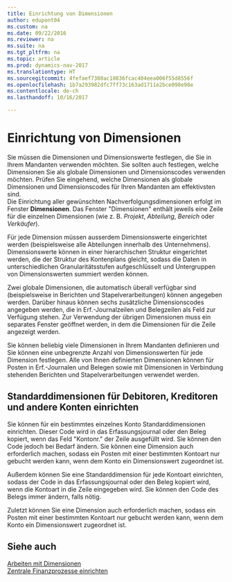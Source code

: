```yaml
---
title: Einrichtung von Dimensionen
author: edupont04
ms.custom: na
ms.date: 09/22/2016
ms.reviewer: na
ms.suite: na
ms.tgt_pltfrm: na
ms.topic: article
ms.prod: dynamics-nav-2017
ms.translationtype: HT
ms.sourcegitcommit: 4fefaef7380ac10836fcac404eea006f55d8556f
ms.openlocfilehash: 1b7a293982dfc7ff73c163ad1711e2bce098e98e
ms.contentlocale: de-ch
ms.lasthandoff: 10/16/2017

---
```


# <a name="set-up-dimensions"></a>Einrichtung von Dimensionen
Sie müssen die Dimensionen und Dimensionswerte festlegen, die Sie in Ihrem Mandanten verwenden möchten. Sie sollten auch festlegen, welche Dimensionen Sie als globale Dimensionen und Dimensionscodes verwenden möchten. Prüfen Sie eingehend, welche Dimensionen als globale Dimensionen und Dimensionscodes für Ihren Mandanten am effektivsten sind.  
Die Einrichtung aller gewünschten Nachverfolgungsdimensionen erfolgt im Fenster **Dimensionen**. Das Fenster "Dimensionen" enthält jeweils eine Zeile für die einzelnen Dimensionen (wie z. B. *Projekt*, *Abteilung*, *Bereich* oder *Verkäufer*).  

Für jede Dimension müssen ausserdem Dimensionswerte eingerichtet werden (beispielsweise alle Abteilungen innerhalb des Unternehmens). Dimensionswerte können in einer hierarchischen Struktur eingerichtet werden, die der Struktur des Kontenplans gleicht, sodass die Daten in unterschiedlichen Granularitätsstufen aufgeschlüsselt und Untergruppen von Dimensionswerten summiert werden können.  

Zwei globale Dimensionen, die automatisch überall verfügbar sind (beispielsweise in Berichten und Stapelverarbeitungen) können angegeben werden. Darüber hinaus können sechs zusätzliche Dimensionscodes angegeben werden, die in Erf.-Journalzeilen und Belegzeilen als Feld zur Verfügung stehen. Zur Verwendung der übrigen Dimensionen muss ein separates Fenster geöffnet werden, in dem die Dimensionen für die Zeile angezeigt werden.  

Sie können beliebig viele Dimensionen in Ihrem Mandanten definieren und Sie können eine unbegrenzte Anzahl von Dimensionswerten für jede Dimension festlegen. Alle von Ihnen definierten Dimensionen können für Posten in Erf.-Journalen und Belegen sowie mit Dimensionen in Verbindung stehenden Berichten und Stapelverarbeitungen verwendet werden.  

## <a name="set-up-default-dimensions-for-customers-vendors-and-other-accounts"></a>Standarddimensionen für Debitoren, Kreditoren und andere Konten einrichten
Sie können für ein bestimmtes einzelnes Konto Standarddimensionen einrichten. Dieser Code wird in das Erfassungsjournal oder den Beleg kopiert, wenn das Feld "Kontonr." der Zeile ausgefüllt wird. Sie können den Code jedoch bei Bedarf ändern. Sie können eine Dimension auch erforderlich machen, sodass ein Posten mit einer bestimmten Kontoart nur gebucht werden kann, wenn dem Konto ein Dimensionswert zugeordnet ist.  

Außerdem können Sie eine Standarddimension für jede Kontoart einrichten, sodass der Code in das Erfassungsjournal oder den Beleg kopiert wird, wenn die Kontoart in die Zeile eingegeben wird. Sie können den Code des Belegs immer ändern, falls nötig.  

Zuletzt können Sie eine Dimension auch erforderlich machen, sodass ein Posten mit einer bestimmten Kontoart nur gebucht werden kann, wenn dem Konto ein Dimensionswert zugeordnet ist.

## <a name="see-also"></a>Siehe auch
[Arbeiten mit Dimensionen](finance-dimensions.md)  
[Zentrale Finanzprozesse einrichten](finance-setup-finance.md)

